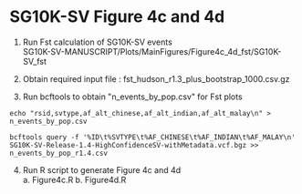 # SG10K-SV Figure 4c and 4d

1. Run Fst calculation of SG10K-SV events \
SG10K-SV-MANUSCRIPT/Plots/MainFigures/Figure4c_4d_fst/SG10K-SV_fst

2. Obtain required input file : fst_hudson_r1.3_plus_bootstrap_1000.csv.gz

3. Run bcftools to obtain "n_events_by_pop.csv" for Fst plots

`echo "rsid,svtype,af_alt_chinese,af_alt_indian,af_alt_malay\n" > n_events_by_pop.csv`

`bcftools query -f '%ID\t%SVTYPE\t%AF_CHINESE\t%AF_INDIAN\t%AF_MALAY\n' SG10K-SV-Release-1.4-HighConfidenceSV-withMetadata.vcf.bgz >> n_events_by_pop_r1.4.csv `

4. Run R script to generate Figure 4c and 4d \
a. Figure4c.R
b. Figure4d.R
